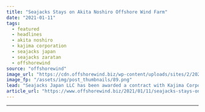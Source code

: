 ```yaml
---
title: "Seajacks Stays on Akita Noshiro Offshore Wind Farm"
date: "2021-01-11"
tags: 
  - featured
  - headlines
  - akita noshiro
  - kajima corporation
  - seajacks japan
  - seajacks zaratan
  - offshorewind
source: "offshorewind"
image_url: "https://cdn.offshorewind.biz/wp-content/uploads/sites/2/2021/01/11100003/Seajacks-Stays-on-Akita-Noshiro-Wind-Farm-Offshore-Japan.png"
image_fp: "/assets/img/post_thumbnails/89.png"
lead: "Seajacks Japan LLC has been awarded a contract with Kajima Corporation to transport and"
article_url: "https://www.offshorewind.biz/2021/01/11/seajacks-stays-on-akita-noshiro-offshore-wind-farm/"
---
```


---
